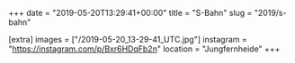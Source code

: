 +++
date = "2019-05-20T13:29:41+00:00"
title = "S-Bahn"
slug = "2019/s-bahn"

[extra]
images = ["/2019-05-20_13-29-41_UTC.jpg"]
instagram = "https://instagram.com/p/Bxr6HDqFb2n"
location = "Jungfernheide"
+++
